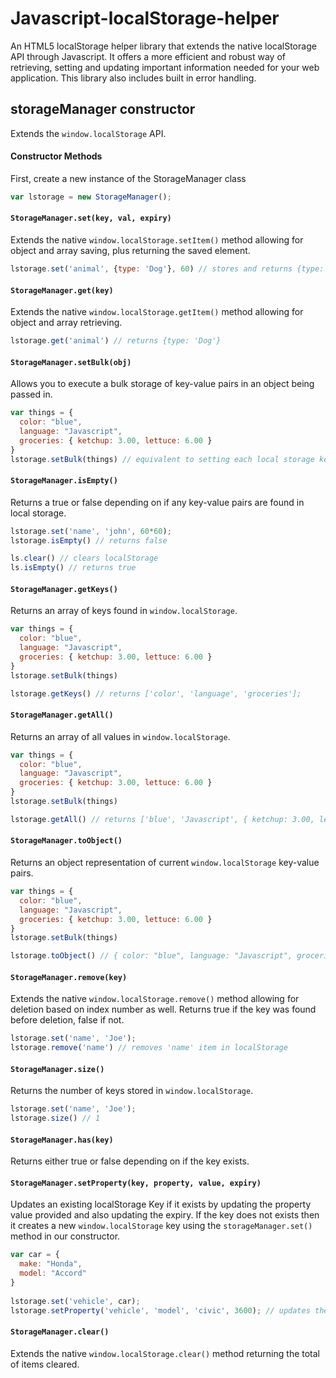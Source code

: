 # Javascript-localStorage-helper

An HTML5 localStorage helper library that extends the native localStorage API through Javascript. It offers a more efficient and robust way of retrieving, setting and updating important information needed for your web application. This library also includes built in error handling.


## storageManager constructor

Extends the `window.localStorage` API.

#### Constructor Methods

First, create a  new instance of the StorageManager class

```js
var lstorage = new StorageManager();
```

#### `StorageManager.set(key, val, expiry)`

Extends the native `window.localStorage.setItem()` method allowing for object and array saving, plus returning the saved element.

```js
lstorage.set('animal', {type: 'Dog'}, 60) // stores and returns {type: 'Dog'} (that expires in 60 seconds)
```

#### `StorageManager.get(key)`

Extends the native `window.localStorage.getItem()` method allowing for object and array retrieving.

```js
lstorage.get('animal') // returns {type: 'Dog'}
```

#### `StorageManager.setBulk(obj)`

Allows you to execute a bulk storage of key-value pairs in an object being passed in.

```js
var things = {
  color: "blue",
  language: "Javascript",
  groceries: { ketchup: 3.00, lettuce: 6.00 }
}
lstorage.setBulk(things) // equivalent to setting each local storage key to corresponding value individually
```

#### `StorageManager.isEmpty()`

Returns a true or false depending on if any key-value pairs are found in local storage.

```js
lstorage.set('name', 'john', 60*60);
lstorage.isEmpty() // returns false

ls.clear() // clears localStorage
ls.isEmpty() // returns true
```

#### `StorageManager.getKeys()`

Returns an array of keys found in `window.localStorage`.

```js
var things = {
  color: "blue",
  language: "Javascript",
  groceries: { ketchup: 3.00, lettuce: 6.00 }
}
lstorage.setBulk(things)

lstorage.getKeys() // returns ['color', 'language', 'groceries'];
```

#### `StorageManager.getAll()`

Returns an array of all values in `window.localStorage`.

```js
var things = {
  color: "blue",
  language: "Javascript",
  groceries: { ketchup: 3.00, lettuce: 6.00 }
}
lstorage.setBulk(things)

lstorage.getAll() // returns ['blue', 'Javascript', { ketchup: 3.00, lettuce: 6.00 }];
```

#### `StorageManager.toObject()`

Returns an object representation of current `window.localStorage` key-value pairs.

```js
var things = {
  color: "blue",
  language: "Javascript",
  groceries: { ketchup: 3.00, lettuce: 6.00 }
}
lstorage.setBulk(things)

lstorage.toObject() // { color: "blue", language: "Javascript", groceries: { ketchup: 3.00, lettuce: 6.00 }}
```

#### `StorageManager.remove(key)`

Extends the native `window.localStorage.remove()` method allowing for deletion based on index number as well. Returns true if the key was found before deletion, false if not.

```js
lstorage.set('name', 'Joe');
lstorage.remove('name') // removes 'name' item in localStorage
```

#### `StorageManager.size()`

Returns the number of keys stored in `window.localStorage`.

```js
lstorage.set('name', 'Joe');
lstorage.size() // 1
```

#### `StorageManager.has(key)`

Returns either true or false depending on if the key exists.

#### `StorageManager.setProperty(key, property, value, expiry)`

Updates an existing localStorage Key if it exists by updating the property value provided and also updating the expiry. If the key does not exists then it creates a new `window.localStorage` key using the `storageManager.set()` method in our constructor.

```js
var car = {
  make: "Honda",
  model: "Accord"
}
  
lstorage.set('vehicle', car);
lstorage.setProperty('vehicle', 'model', 'civic', 3600); // updates the 'vehicle' key-value object from a model of Accord to Civic
```

#### `StorageManager.clear()`

Extends the native `window.localStorage.clear()` method returning the total of items cleared.

